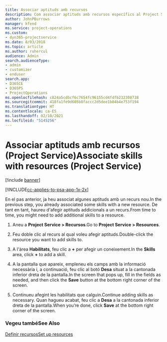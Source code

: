 ```yaml
---
title: Associar aptituds amb recursos
description: Com associar aptituds amb recursos específics al Project Service
author: JohnPBurrows
manager: kfend
ms.service: project-operations
ms.custom:
- dyn365-projectservice
ms.date: 8/03/2018
ms.topic: article
ms.author: ruhercul
audience: Admin
search.audienceType:
- admin
- customizer
- enduser
search.app:
- D365CE
- D365PS
- ProjectOperations
ms.openlocfilehash: c824a5cdbcf6c7654fc96155cd4fdfb232308738
ms.sourcegitcommit: 418fa1fe9d605b8faccc2d5dee1b04b4e753f194
ms.translationtype: HT
ms.contentlocale: ca-ES
ms.lasthandoff: 02/10/2021
ms.locfileid: "5145256"
---
```

# <a name="associate-skills-with-resources-project-service"></a><span data-ttu-id="b2c23-103">Associar aptituds amb recursos (Project Service)</span><span class="sxs-lookup"><span data-stu-id="b2c23-103">Associate skills with resources (Project Service)</span></span>

[!include [banner](../includes/psa-now-project-operations.md)]

[!INCLUDE[cc-applies-to-psa-app-1x-2x](../includes/cc-applies-to-psa-app-1x-2x.md)]

<span data-ttu-id="b2c23-104">En el pas anterior, ja heu associat algunes aptituds amb un recurs nou.</span><span class="sxs-lookup"><span data-stu-id="b2c23-104">In the previous step, you already associated some skills with  a new resource.</span></span> <span data-ttu-id="b2c23-105">De tant en tant, haureu d'afegir aptituds addicionals a un recurs.</span><span class="sxs-lookup"><span data-stu-id="b2c23-105">From time to time, you might need to add additional skills to a resource.</span></span>  
  
1.  <span data-ttu-id="b2c23-106">Aneu a **Project Service > Recursos**.</span><span class="sxs-lookup"><span data-stu-id="b2c23-106">Go to **Project Service > Resources**.</span></span>  
  
2.  <span data-ttu-id="b2c23-107">Feu doble clic al recurs al qual voleu afegir aptituds.</span><span class="sxs-lookup"><span data-stu-id="b2c23-107">Double-click the resource you want to add skills to.</span></span>  
  
3.  <span data-ttu-id="b2c23-108">A l'àrea **Habilitats**, feu clic a **+** per afegir un coneixement.</span><span class="sxs-lookup"><span data-stu-id="b2c23-108">In the **Skills** area, click **+** to add a skill.</span></span>  
  
4.  <span data-ttu-id="b2c23-109">A la pantalla que apareix, empleneu els camps amb la informació necessària i, a continuació, feu clic al botó **Desa** situat a la cantonada inferior dreta de la pantalla.</span><span class="sxs-lookup"><span data-stu-id="b2c23-109">In the screen that pops up, fill in the fields as needed, and then click the **Save** button at the bottom right corner of the screen.</span></span>  
  
5.  <span data-ttu-id="b2c23-110">Continueu afegint les habilitats que calguin.</span><span class="sxs-lookup"><span data-stu-id="b2c23-110">Continue adding skills as necessary.</span></span> <span data-ttu-id="b2c23-111">Quan hagueu acabat, feu clic a **Desa** a la cantonada inferior dreta de la pantalla.</span><span class="sxs-lookup"><span data-stu-id="b2c23-111">When you’re done, click **Save** at the bottom right corner of the screen.</span></span>  
  
### <a name="see-also"></a><span data-ttu-id="b2c23-112">Vegeu també</span><span class="sxs-lookup"><span data-stu-id="b2c23-112">See Also</span></span>  
 [<span data-ttu-id="b2c23-113">Definir recursos</span><span class="sxs-lookup"><span data-stu-id="b2c23-113">Set up resources</span></span>](../psa/set-up-resources.md)
